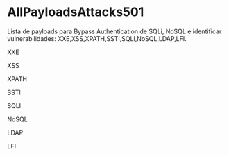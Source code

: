 # AllPayloadsAttacks501

Lista de payloads para Bypass Authentication de SQLi, NoSQL e identificar vulnerabilidades: XXE,XSS,XPATH,SSTI,SQLI,NoSQL,LDAP,LFI.


XXE

XSS

XPATH

SSTI

SQLI

NoSQL

LDAP

LFI
